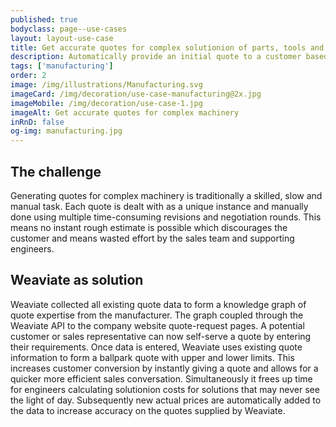 ```yaml
---
published: true
bodyclass: page--use-cases
layout: layout-use-case
title: Get accurate quotes for complex solutionion of parts, tools and machines
description: Automatically provide an initial quote to a customer based on previous quote knowledge and experience
tags: ['manufacturing']
order: 2
image: /img/illustrations/Manufacturing.svg
imageCard: /img/decoration/use-case-manufacturing@2x.jpg
imageMobile: /img/decoration/use-case-1.jpg
imageAlt: Get accurate quotes for complex machinery
inRnD: false
og-img: manufacturing.jpg
---
```


## The challenge

Generating quotes for complex machinery is traditionally a skilled, slow and manual task. Each quote is dealt with as a unique instance and manually done using multiple time-consuming revisions and negotiation rounds. This means no instant rough estimate is possible which discourages the customer and means wasted effort by the sales team and supporting engineers.

## Weaviate as solution

Weaviate collected all existing quote data to form a knowledge graph of quote expertise from the manufacturer. The graph coupled through the Weaviate API to the company website quote-request pages. A potential customer or sales representative can now self-serve a quote by entering their requirements. Once data is entered, Weaviate uses existing quote information to form a ballpark quote with upper and lower limits. This increases customer conversion by instantly giving a quote and allows for a quicker more efficient sales conversation. Simultaneously it frees up time for engineers calculating solutionion costs for solutions that may never see the light of day. Subsequently new actual prices are automatically added to the data to increase accuracy on the quotes supplied by Weaviate.